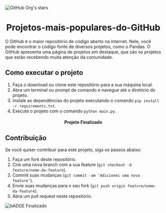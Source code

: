 ![GitHub Org's stars](https://img.shields.io/github/stars/luisfernandogbraga?style=social)

<h1 align="center"> Projetos-mais-populares-do-GitHub </h1> 
O GitHub é o maior repositório de código aberto na internet. Nele, você pode encontrar o código fonte de diversos projetos, como o Pandas. O GitHub apresenta uma página de projetos em destaque, que são os projetos que estão recebendo muita atenção da comunidade. 

## Como executar o projeto

1. Faça o download ou clone este repositório para a sua máquina local.
2. Abra um terminal ou prompt de comando e navegue até o diretório do projeto.
3. Instale as dependências do projeto executando o comando `pip install -r requirements.txt`.
4. Execute o projeto com o comando `python main.py`.

<h4 align="center"> 
     Projeto Finalizado  
</h4>

## Contribuição

Se você quiser contribuir para este projeto, siga os passos abaixo:

1. Faça um fork deste repositório.
2. Crie uma nova branch com a sua feature (`git checkout -b feature/nome-da-feature`).
3. Commit suas mudanças (`git commit -am 'Adicionei uma nova feature'`).
4. Envie suas mudanças para o seu fork (`git push origin feature/nome-da-feature`).
5. Abra um pull request neste repositório.

![bADGE Finalizado](http://img.shields.io/static/v1?label=STATUS&message=EM%20FINALIZADO&color=GREEN&style=for-the-badge)
